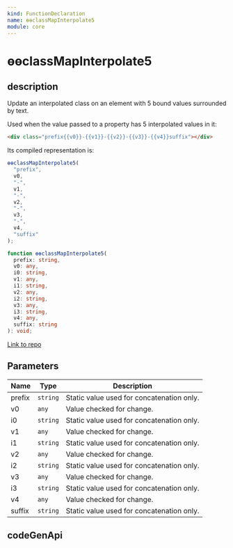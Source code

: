 ```yaml
---
kind: FunctionDeclaration
name: ɵɵclassMapInterpolate5
module: core
---
```


# ɵɵclassMapInterpolate5

## description

Update an interpolated class on an element with 5 bound values surrounded by text.

Used when the value passed to a property has 5 interpolated values in it:

```html
<div class="prefix{{v0}}-{{v1}}-{{v2}}-{{v3}}-{{v4}}suffix"></div>
```

Its compiled representation is:

```ts
ɵɵclassMapInterpolate5(
  "prefix",
  v0,
  "-",
  v1,
  "-",
  v2,
  "-",
  v3,
  "-",
  v4,
  "suffix"
);
```

```ts
function ɵɵclassMapInterpolate5(
  prefix: string,
  v0: any,
  i0: string,
  v1: any,
  i1: string,
  v2: any,
  i2: string,
  v3: any,
  i3: string,
  v4: any,
  suffix: string
): void;
```

[Link to repo](https://github.com/timdeschryver/angular/blob/master/packages/core/src/render3/instructions/class_map_interpolation.ts#L172-L179)

## Parameters

| Name   | Type     | Description                               |
| ------ | -------- | ----------------------------------------- |
| prefix | `string` | Static value used for concatenation only. |
| v0     | `any`    | Value checked for change.                 |
| i0     | `string` | Static value used for concatenation only. |
| v1     | `any`    | Value checked for change.                 |
| i1     | `string` | Static value used for concatenation only. |
| v2     | `any`    | Value checked for change.                 |
| i2     | `string` | Static value used for concatenation only. |
| v3     | `any`    | Value checked for change.                 |
| i3     | `string` | Static value used for concatenation only. |
| v4     | `any`    | Value checked for change.                 |
| suffix | `string` | Static value used for concatenation only. |

## codeGenApi
